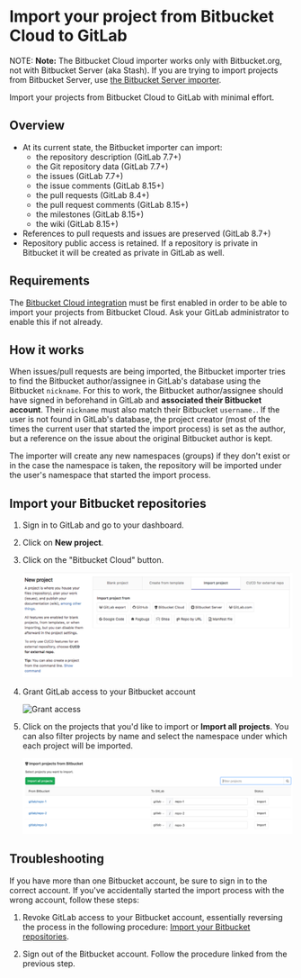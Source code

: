 # Import your project from Bitbucket Cloud to GitLab

NOTE: **Note:**
The Bitbucket Cloud importer works only with Bitbucket.org, not with Bitbucket
Server (aka Stash). If you are trying to import projects from Bitbucket Server, use
[the Bitbucket Server importer](bitbucket_server.md).

Import your projects from Bitbucket Cloud to GitLab with minimal effort.

## Overview

- At its current state, the Bitbucket importer can import:
  - the repository description (GitLab 7.7+)
  - the Git repository data (GitLab 7.7+)
  - the issues (GitLab 7.7+)
  - the issue comments (GitLab 8.15+)
  - the pull requests (GitLab 8.4+)
  - the pull request comments (GitLab 8.15+)
  - the milestones (GitLab 8.15+)
  - the wiki (GitLab 8.15+)
- References to pull requests and issues are preserved (GitLab 8.7+)
- Repository public access is retained. If a repository is private in Bitbucket
  it will be created as private in GitLab as well.

## Requirements

The [Bitbucket Cloud integration](../../../integration/bitbucket.md) must be first enabled in order to be
able to import your projects from Bitbucket Cloud. Ask your GitLab administrator
to enable this if not already.

## How it works

When issues/pull requests are being imported, the Bitbucket importer tries to find
the Bitbucket author/assignee in GitLab's database using the Bitbucket `nickname`.
For this to work, the Bitbucket author/assignee should have signed in beforehand in GitLab
and **associated their Bitbucket account**. Their `nickname` must also match their Bitbucket
`username.`. If the user is not found in GitLab's database, the project creator
(most of the times the current user that started the import process) is set as the author,
but a reference on the issue about the original Bitbucket author is kept.

The importer will create any new namespaces (groups) if they don't exist or in
the case the namespace is taken, the repository will be imported under the user's
namespace that started the import process.

## Import your Bitbucket repositories

1. Sign in to GitLab and go to your dashboard.
1. Click on **New project**.

1. Click on the "Bitbucket Cloud" button.

   ![Bitbucket](img/import_projects_from_new_project_page.png)

1. Grant GitLab access to your Bitbucket account

   ![Grant access](img/bitbucket_import_grant_access.png)

1. Click on the projects that you'd like to import or **Import all projects**.
   You can also filter projects by name and select the namespace under which
   each project will be imported.

   ![Import projects](img/bitbucket_import_select_project_v12_3.png)

## Troubleshooting

If you have more than one Bitbucket account, be sure to sign in to the correct account.
If you've accidentally started the import process with the wrong account, follow these steps:

1. Revoke GitLab access to your Bitbucket account, essentially reversing the process in the following procedure: [Import your Bitbucket repositories](#import-your-bitbucket-repositories).

1. Sign out of the Bitbucket account. Follow the procedure linked from the previous step.
